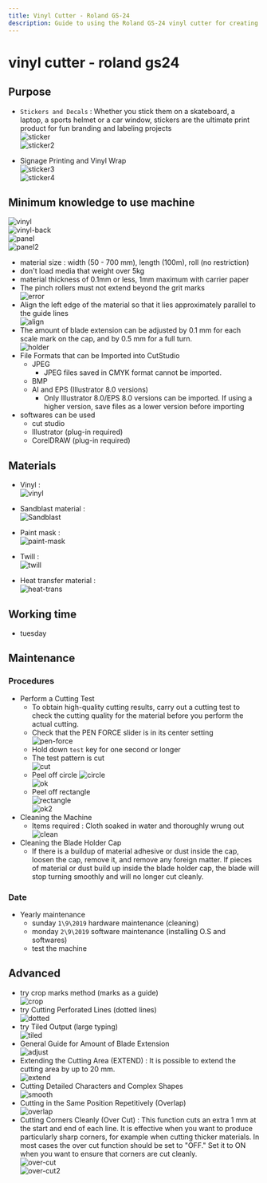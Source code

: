 ```yaml
---
title: Vinyl Cutter - Roland GS-24
description: Guide to using the Roland GS-24 vinyl cutter for creating stickers, decals, and signage
---
```


# vinyl cutter - roland gs24

## Purpose

- `Stickers and Decals` : Whether you stick them on a skateboard, a laptop, a sports helmet or a car window, stickers are the ultimate print product for fun branding and labeling projects  
  ![sticker](/src/imgs/documontations/machines/sticker.jpg)  
  ![sticker2](/src/imgs/documontations/machines/sticker2.jpg)

- Signage Printing and Vinyl Wrap  
  ![sticker3](/src/imgs/documontations/machines/sticker3.jpg)  
  ![sticker4](/src/imgs/documontations/machines/sticker4.jpg)

## Minimum knowledge to use machine

![vinyl](/src/imgs/documontations/machines/vinyl.png)  
![vinyl-back](/src/imgs/documontations/machines/vinyl-back.png)  
![panel](/src/imgs/documontations/machines/panel.png)  
![panel2](/src/imgs/documontations/machines/panel2.png)

- material size : width (50 - 700 mm), length (100m), roll (no restriction)
- don't load media that weight over 5kg
- material thickness of 0.1mm or less, 1mm maximum with carrier paper
- The pinch rollers must not extend beyond the grit marks  
  ![error](/src/imgs/documontations/machines/error.png)
- Align the left edge of the material so that it lies approximately parallel to the guide lines  
  ![align](/src/imgs/documontations/machines/align.png)
- The amount of blade extension can be adjusted by 0.1 mm for each scale mark on the cap, and by 0.5 mm for a full turn.  
  ![holder](/src/imgs/documontations/machines/blade-holder.png)
- File Formats that can be Imported into CutStudio
  - JPEG
    - JPEG files saved in CMYK format cannot be imported.
  - BMP
  - AI and EPS (Illustrator 8.0 versions)
    - Only Illustrator 8.0/EPS 8.0 versions can be imported. If using a higher version, save files as a lower version before importing
- softwares can be used
  - cut studio
  - Illustrator (plug-in required)
  - CorelDRAW (plug-in required)

## Materials

- Vinyl :  
  ![vinyl](/src/imgs/documontations/machines/vinyl.jpg)

- Sandblast material :  
  ![Sandblast](/src/imgs/documontations/machines/Sandblast.jpg)

- Paint mask :  
  ![paint-mask](/src/imgs/documontations/machines/paint-mask.jpg)

- Twill :  
  ![twill](/src/imgs/documontations/machines/twill.jpg)
- Heat transfer material :  
  ![heat-trans](/src/imgs/documontations/machines/heat-trans.jpeg)

## Working time

- tuesday

## Maintenance

### Procedures

- Perform a Cutting Test
  - To obtain high-quality cutting results, carry out a cutting test to check the cutting quality for the material before you perform the actual cutting.
  - Check that the PEN FORCE slider is in its center setting  
    ![pen-force](/src/imgs/documontations/machines/pen-force.png)
  - Hold down `test` key for one second or longer
  - The test pattern is cut  
    ![cut](/src/imgs/documontations/machines/cut.png)
  - Peel off circle
    ![circle](/src/imgs/documontations/machines/circle.png)  
    ![ok](/src/imgs/documontations/machines/ok.png)
  - Peel off rectangle  
    ![rectangle](/src/imgs/documontations/machines/rectangle.png)  
    ![ok2](/src/imgs/documontations/machines/ok2.png)
- Cleaning the Machine
  - Items required : Cloth soaked in water and thoroughly wrung out  
     ![clean](/src/imgs/documontations/machines/clean.png)
- Cleaning the Blade Holder Cap
  - If there is a buildup of material adhesive or dust inside the cap, loosen the cap, remove it, and remove any foreign matter. If pieces of material or dust build up inside the blade holder cap, the blade will stop turning smoothly and will no longer cut cleanly.

### Date

- Yearly maintenance
  - sunday `1\9\2019` hardware maintenance (cleaning)
  - monday `2\9\2019` software maintenance (installing O.S and softwares)
  - test the machine

## Advanced

- try crop marks method (marks as a guide)  
  ![crop](/src/imgs/documontations/machines/crop-marks.png)
- try Cutting Perforated Lines (dotted lines)  
  ![dotted](/src/imgs/documontations/machines/dotted.png)
- try Tiled Output (large typing)  
  ![tiled](/src/imgs/documontations/machines/tiled.png)
- General Guide for Amount of Blade Extension  
  ![adjust](/src/imgs/documontations/machines/adjust.png)
- Extending the Cutting Area (EXTEND) : It is possible to extend the cutting area by up to 20 mm.  
  ![extend](/src/imgs/documontations/machines/extend.png)
- Cutting Detailed Characters and Complex Shapes  
  ![smooth](/src/imgs/documontations/machines/smooth.png)
- Cutting in the Same Position Repetitively (Overlap)  
  ![overlap](/src/imgs/documontations/machines/overlap.png)
- Cutting Corners Cleanly (Over Cut) : This function cuts an extra 1 mm at the start and end of each line. It is effective when you want to produce particularly sharp corners, for example when cutting
  thicker materials. In most cases the over cut function should be set to "OFF." Set it to ON when you want to ensure that corners are cut cleanly.  
  ![over-cut](/src/imgs/documontations/machines/over-cut.png)  
  ![over-cut2](/src/imgs/documontations/machines/over-cut2.png)
